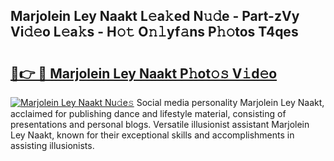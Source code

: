 ## Marjolein Ley Naakt L𝚎a𝚔ed N𝚞𝚍e - Part-zVy Vi𝚍𝚎o L𝚎a𝚔s - H𝚘𝚝 O𝚗𝚕yf𝚊ns P𝚑𝚘tos T4qes

# <h2><a href="http://kf00gll.oniu.top/?m=Marjolein+Ley+Naakt">🔗👉 🔴 Marjolein Ley Naakt P𝚑ot𝚘𝚜 V𝚒d𝚎o</a></h2>

[![Marjolein Ley Naakt Nu𝚍e𝚜](https://i.imgur.com/0qMVB7G.gif)](http://kf00gll.oniu.top/?m=Marjolein+Ley+Naakt)
Social media personality Marjolein Ley Naakt, acclaimed for publishing dance and lifestyle material, consisting of presentations and personal blogs. Versatile illusionist assistant Marjolein Ley Naakt, known for their exceptional skills and accomplishments in assisting illusionists.  
